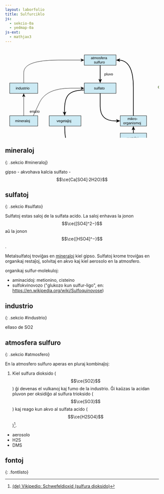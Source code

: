 ```yaml
---
layout: laborfolio
title: Sulfurciklo
js:
  - sekcio-0a
  - yedmap-0a
js-ext:
  - mathjax3
---
```



<!--
https://en.wikipedia.org/wiki/Sulfur_cycle
https://de.wikipedia.org/wiki/Schwefelkreislauf
https://www.chemistryworld.com/features/the-secrets-of-the-sulfur-cycle/4015331.article
https://www.spektrum.de/lexikon/biologie-kompakt/schwefelkreislauf/10538
https://www.spektrum.de/lexikon/biologie/schwefelkreislauf/60195
https://www.spektrum.de/lexikon/geographie/schwefelkreislauf/7098
https://www.spektrum.de/lexikon/geowissenschaften/schwefelkreislauf/14560
-->


<script>

// ni ekstraktis el la origina fosforciklo-detala.graphml 
// per relo-biokemio/pro/trf/graphml2model.pl
const eĝoj = {
  "e0": ["n0", "n1" ],
  "e1": ["n1", "n2" ],
  "e2": ["n2", "n3" ],
  "e3": ["n3", "n4" ],
  "e4": ["n11", "n1" ],
  "e5": ["n5", "n0" ],
  "e6": ["n1", "n5" ],
  "e7": ["n12", "n0" ],
  "e8": ["n11", "n12" ],
  "e9": ["n4", "n5" ]
}

const rondvojo = [
  '#mineraloj',
  '#sulfato',
  '#mikroorganismoj',
  '#atmosfero',
  '#sulfato',
  '#mineraloj',
  '#industrio',
  '#atmosfero'
]

function je_stacio(celo,node) {
  if (celo[0] == '#') {
    // fermu ĉiujn malfermitajn sekciojn sed malfermu la celitan...
    Sekcio.malfermu(celo.substring(1),true);
  }
}

function al_sekcio(celo) {
  location.href = celo;
  // normale jam devas esti malfermita, sed eble tamen (re)fermita
  Sekcio.malfermu(celo.substring(1));
}

function movo_lau(egho,pado) {  
  let x = 30; //3s
  function dormu(ms) {
     return new Promise(resolve => setTimeout(resolve, ms));
  }  
  function movu() {
    if (x>0) {
      x--;
      pado.setAttribute("stroke-dashoffset",x);
      dormu(100).then(movu);
    } else {
        pado.classList.remove('mova');
    }
  };

  pado.classList.add('mova');
  movu();
}


let yedmap;

window.onload = () => {
  Sekcio.aranĝo();

  const yedSvg = document.querySelector("#y\\.node\\.0").closest("svg");
  yedmap = new YedMap(yedSvg,eĝoj,je_stacio,al_sekcio,movo_lau);
  yedmap.preparu("#mineraloj",rondvojo);
}
</script>

<style>
  .nuna {
    font-weight: bold;
    stroke-width: 2;
    stroke: #C44;
    stroke-dasharray: 3,2;
  }
  .nuna rect {

    fill: cornflowerblue;
  }
  .vm_nuna {
    stroke-width: 2;
    stroke: #C44;
    font-weight: bold;
  }
  .mova {
    stroke-dasharray: 3,3;
  }
</style>

<svg xmlns="http://www.w3.org/2000/svg" xmlns:xlink="http://www.w3.org/1999/xlink" fill-opacity="1" color-rendering="auto" color-interpolation="auto" text-rendering="auto" stroke="black" stroke-linecap="square" width="642" stroke-miterlimit="10" shape-rendering="auto" stroke-opacity="1" fill="black" stroke-dasharray="none" font-weight="normal" stroke-width="1" height="373" font-family="'Dialog'" font-style="normal" stroke-linejoin="miter" font-size="12px" stroke-dashoffset="0" image-rendering="auto">
  <!--Generated by ySVG 2.5-->
  <defs id="genericDefs"/>
  <g>
    <defs id="defs1">
      <clipPath clipPathUnits="userSpaceOnUse" id="clipPath1">
        <path d="M0 0 L642 0 L642 373 L0 373 L0 0 Z"/>
      </clipPath>
    </defs>
    <g id="y.node.0">
      <a target="_blank" xlink:type="simple" xlink:href="#atmosfero" xlink:show="new">
        <g fill="rgb(204,234,244)" text-rendering="geometricPrecision" shape-rendering="geometricPrecision" transform="matrix(1,0,0,1,133,22)" stroke="rgb(204,234,244)">
          <rect x="126.6" width="104" height="33.84" y="-0" stroke="none"/>
        </g>
        <g text-rendering="geometricPrecision" stroke-miterlimit="1.45" shape-rendering="geometricPrecision" transform="matrix(1,0,0,1,133,22)" stroke-linecap="butt">
          <rect fill="none" x="126.6" width="104" height="33.84" y="-0"/>
        </g>
        <g>
          <g text-rendering="geometricPrecision" stroke-miterlimit="1.45" shape-rendering="geometricPrecision" font-family="sans-serif" transform="matrix(1,0,0,1,133,22)" stroke-linecap="butt">
            <text x="147.9818" xml:space="preserve" y="14.0899" stroke="none">atmosfera</text>
            <text x="157.9516" xml:space="preserve" y="28.0587" stroke="none">sulfuro</text>
          </g>
        </g>
      </a>
    </g>
    <g id="y.node.1">
      <a target="_blank" xlink:type="simple" xlink:href="#sulfato" xlink:show="new">
        <g fill="rgb(204,234,244)" text-rendering="geometricPrecision" shape-rendering="geometricPrecision" transform="matrix(1,0,0,1,133,22)" stroke="rgb(204,234,244)">
          <rect x="126.6" width="104" height="33.84" y="92" stroke="none"/>
        </g>
        <g text-rendering="geometricPrecision" stroke-miterlimit="1.45" shape-rendering="geometricPrecision" transform="matrix(1,0,0,1,133,22)" stroke-linecap="butt">
          <rect fill="none" x="126.6" width="104" height="33.84" y="92"/>
        </g>
        <g>
          <g text-rendering="geometricPrecision" stroke-miterlimit="1.45" shape-rendering="geometricPrecision" font-family="sans-serif" transform="matrix(1,0,0,1,133,22)" stroke-linecap="butt">
            <text x="158.1918" xml:space="preserve" y="113.0743" stroke="none">sulfato</text>
          </g>
        </g>
      </a>
    </g>
    <g id="y.node.2">
      <a target="_blank" xlink:type="simple" xlink:href="#plantoj" xlink:show="new">
        <g fill="rgb(204,234,244)" text-rendering="geometricPrecision" shape-rendering="geometricPrecision" transform="matrix(1,0,0,1,133,22)" stroke="rgb(204,234,244)">
          <rect x="11.64" width="104" height="33.84" y="198.96" stroke="none"/>
        </g>
        <g text-rendering="geometricPrecision" stroke-miterlimit="1.45" shape-rendering="geometricPrecision" transform="matrix(1,0,0,1,133,22)" stroke-linecap="butt">
          <rect fill="none" x="11.64" width="104" height="33.84" y="198.96"/>
        </g>
        <g>
          <g text-rendering="geometricPrecision" stroke-miterlimit="1.45" shape-rendering="geometricPrecision" font-family="sans-serif" transform="matrix(1,0,0,1,133,22)" stroke-linecap="butt">
            <text x="35.8636" xml:space="preserve" y="220.0343" stroke="none">vegetaĵoj</text>
          </g>
        </g>
      </a>
    </g>
    <g id="y.node.3">
      <a target="_blank" xlink:type="simple" xlink:href="#bestoj" xlink:show="new">
        <g fill="rgb(204,234,244)" text-rendering="geometricPrecision" shape-rendering="geometricPrecision" transform="matrix(1,0,0,1,133,22)" stroke="rgb(204,234,244)">
          <rect x="126.6" width="104" height="30" y="305.92" stroke="none"/>
        </g>
        <g text-rendering="geometricPrecision" stroke-miterlimit="1.45" shape-rendering="geometricPrecision" transform="matrix(1,0,0,1,133,22)" stroke-linecap="butt">
          <rect fill="none" x="126.6" width="104" height="30" y="305.92"/>
        </g>
        <g>
          <g text-rendering="geometricPrecision" stroke-miterlimit="1.45" shape-rendering="geometricPrecision" font-family="sans-serif" transform="matrix(1,0,0,1,133,22)" stroke-linecap="butt">
            <text x="160.2836" xml:space="preserve" y="325.0743" stroke="none">bestoj</text>
          </g>
        </g>
      </a>
    </g>
    <g id="y.node.4">
      <a target="_blank" xlink:type="simple" xlink:href="#restoj" xlink:show="new">
        <g fill="rgb(204,234,244)" text-rendering="geometricPrecision" shape-rendering="geometricPrecision" transform="matrix(1,0,0,1,133,22)" stroke="rgb(204,234,244)">
          <rect x="244.36" width="86.2" height="33.84" y="255.96" stroke="none"/>
        </g>
        <g text-rendering="geometricPrecision" stroke-miterlimit="1.45" shape-rendering="geometricPrecision" transform="matrix(1,0,0,1,133,22)" stroke-linecap="butt">
          <rect fill="none" x="244.36" width="86.2" height="33.84" y="255.96"/>
        </g>
        <g>
          <g text-rendering="geometricPrecision" stroke-miterlimit="1.45" shape-rendering="geometricPrecision" font-family="sans-serif" transform="matrix(1,0,0,1,133,22)" stroke-linecap="butt">
            <text x="265.1416" xml:space="preserve" y="277.0343" stroke="none">restaĵoj</text>
          </g>
        </g>
      </a>
    </g>
    <g id="y.node.5">
      <a target="_blank" xlink:type="simple" xlink:href="#mikroorganismoj" xlink:show="new">
        <g fill="rgb(204,234,244)" text-rendering="geometricPrecision" shape-rendering="geometricPrecision" transform="matrix(1,0,0,1,133,22)" stroke="rgb(204,234,244)">
          <rect x="244.36" width="86.2" height="33.84" y="198.96" stroke="none"/>
        </g>
        <g text-rendering="geometricPrecision" stroke-miterlimit="1.45" shape-rendering="geometricPrecision" transform="matrix(1,0,0,1,133,22)" stroke-linecap="butt">
          <rect fill="none" x="244.36" width="86.2" height="33.84" y="198.96"/>
        </g>
        <g>
          <g text-rendering="geometricPrecision" stroke-miterlimit="1.45" shape-rendering="geometricPrecision" font-family="sans-serif" transform="matrix(1,0,0,1,133,22)" stroke-linecap="butt">
            <text x="268.1709" xml:space="preserve" y="213.0499" stroke="none">mikro-</text>
            <text x="254.0586" xml:space="preserve" y="227.0187" stroke="none">organismoj</text>
          </g>
        </g>
      </a>
    </g>
    <g id="y.node.6">
      <g fill="rgb(153,51,0)" text-rendering="geometricPrecision" shape-rendering="geometricPrecision" transform="matrix(1,0,0,1,133,22)" stroke="rgb(153,51,0)">
        <path d="M427.2 335.92 L429.7 -6.5 L434.7 -6.5 L437.2 335.92 Z" stroke="none" fill-rule="evenodd"/>
      </g>
      <g text-rendering="geometricPrecision" stroke-miterlimit="1.45" shape-rendering="geometricPrecision" transform="matrix(1,0,0,1,133,22)" stroke-linecap="butt">
        <path fill="none" d="M427.2 335.92 L429.7 -6.5 L434.7 -6.5 L437.2 335.92 Z" fill-rule="evenodd"/>
      </g>
      <g/>
    </g>
    <g id="y.node.7">
      <a target="_blank" xlink:type="simple" xlink:href="#nun" xlink:show="new">
        <g fill="rgb(153,204,0)" text-rendering="geometricPrecision" shape-rendering="geometricPrecision" transform="matrix(1,0,0,1,133,22)" stroke="rgb(153,204,0)">
          <rect x="383.2" y="-0" width="104" rx="4" ry="4" height="43.5" stroke="none"/>
        </g>
        <g text-rendering="geometricPrecision" stroke-miterlimit="1.45" shape-rendering="geometricPrecision" transform="matrix(1,0,0,1,133,22)" stroke-linecap="butt">
          <rect x="383.2" y="-0" fill="none" width="104" rx="4" ry="4" height="43.5"/>
        </g>
        <g>
          <g text-rendering="geometricPrecision" stroke-miterlimit="1.45" shape-rendering="geometricPrecision" font-family="sans-serif" transform="matrix(1,0,0,1,133,22)" stroke-linecap="butt">
            <text x="407.0457" xml:space="preserve" y="25.9043" stroke="none">mineraloj</text>
          </g>
        </g>
      </a>
    </g>
    <g id="y.node.8">
      <a target="_blank" xlink:type="simple" xlink:href="#dekstren" xlink:show="new">
        <g fill="rgb(204,255,153)" text-rendering="geometricPrecision" shape-rendering="geometricPrecision" transform="matrix(1,0,0,1,133,22)" stroke="rgb(204,255,153)">
          <path d="M383.2 49.13 L482.2 49.13 L493.2 66.05 L482.2 82.97 L383.2 82.97 L394.2 66.05 Z" stroke="none" fill-rule="evenodd"/>
        </g>
        <g text-rendering="geometricPrecision" stroke-miterlimit="1.45" shape-rendering="geometricPrecision" transform="matrix(1,0,0,1,133,22)" stroke-linecap="butt">
          <path fill="none" d="M383.2 49.13 L482.2 49.13 L493.2 66.05 L482.2 82.97 L383.2 82.97 L394.2 66.05 Z" fill-rule="evenodd"/>
        </g>
        <g>
          <g text-rendering="geometricPrecision" stroke-miterlimit="1.45" shape-rendering="geometricPrecision" font-family="sans-serif" transform="matrix(1,0,0,1,133,22)" stroke-linecap="butt">
            <text x="417.7918" xml:space="preserve" y="70.2043" stroke="none">sulfato</text>
          </g>
        </g>
      </a>
    </g>
    <g id="y.node.9">
      <a target="_blank" xlink:type="simple" xlink:href="#maldekstren" xlink:show="new">
        <g fill="rgb(204,255,153)" text-rendering="geometricPrecision" shape-rendering="geometricPrecision" transform="matrix(1,0,0,1,133,22)" stroke="rgb(204,255,153)">
          <path d="M379.2 88.6 L478.2 88.6 L467.2 105.52 L478.2 122.44 L379.2 122.44 L368.2 105.52 Z" stroke="none" fill-rule="evenodd"/>
        </g>
        <g text-rendering="geometricPrecision" stroke-miterlimit="1.45" shape-rendering="geometricPrecision" transform="matrix(1,0,0,1,133,22)" stroke-linecap="butt">
          <path fill="none" d="M379.2 88.6 L478.2 88.6 L467.2 105.52 L478.2 122.44 L379.2 122.44 L368.2 105.52 Z" fill-rule="evenodd"/>
        </g>
        <g>
          <g text-rendering="geometricPrecision" stroke-miterlimit="1.45" shape-rendering="geometricPrecision" font-family="sans-serif" transform="matrix(1,0,0,1,133,22)" stroke-linecap="butt">
            <text x="396.8358" xml:space="preserve" y="109.6743" stroke="none">industrio</text>
          </g>
        </g>
      </a>
    </g>
    <g id="y.node.10">
      <a target="_blank" xlink:type="simple" xlink:href="#rondvojo" xlink:show="new">
        <g fill="rgb(153,204,0)" text-rendering="geometricPrecision" shape-rendering="geometricPrecision" transform="matrix(1,0,0,1,133,22)" stroke="rgb(153,204,0)">
          <path d="M373.2 147.7167 L385.2 130.7966 L481.2 130.7966 L493.2 147.7167 L481.2 164.6367 L385.2 164.6367 Z" stroke="none" fill-rule="evenodd"/>
        </g>
        <g text-rendering="geometricPrecision" stroke-miterlimit="1.45" shape-rendering="geometricPrecision" transform="matrix(1,0,0,1,133,22)" stroke-linecap="butt">
          <path fill="none" d="M373.2 147.7167 L385.2 130.7966 L481.2 130.7966 L493.2 147.7167 L481.2 164.6367 L385.2 164.6367 Z" fill-rule="evenodd"/>
        </g>
        <g/>
        <g>
          <g text-rendering="geometricPrecision" stroke-miterlimit="1.45" shape-rendering="geometricPrecision" font-family="sans-serif" transform="matrix(1,0,0,1,133,22)" stroke-linecap="butt">
            <text x="412.4783" xml:space="preserve" y="144.8866" stroke="none">fosfato</text>
            <text x="402.2098" xml:space="preserve" y="158.8553" stroke="none">(rondvojo)</text>
          </g>
        </g>
      </a>
    </g>
    <g id="y.node.11">
      <a target="_blank" xlink:type="simple" xlink:href="#mineraloj" xlink:show="new">
        <g fill="rgb(204,234,244)" text-rendering="geometricPrecision" shape-rendering="geometricPrecision" transform="matrix(1,0,0,1,133,22)" stroke="rgb(204,234,244)">
          <rect x="-118" width="92" height="33.84" y="198.96" stroke="none"/>
        </g>
        <g text-rendering="geometricPrecision" stroke-miterlimit="1.45" shape-rendering="geometricPrecision" transform="matrix(1,0,0,1,133,22)" stroke-linecap="butt">
          <rect fill="none" x="-118" width="92" height="33.84" y="198.96"/>
        </g>
        <g>
          <g text-rendering="geometricPrecision" stroke-miterlimit="1.45" shape-rendering="geometricPrecision" font-family="sans-serif" transform="matrix(1,0,0,1,133,22)" stroke-linecap="butt">
            <text x="-100.1543" xml:space="preserve" y="220.0343" stroke="none">mineraloj</text>
          </g>
        </g>
      </a>
    </g>
    <g id="y.node.12">
      <a target="_blank" xlink:type="simple" xlink:href="#industrio" xlink:show="new">
        <g fill="rgb(204,234,244)" text-rendering="geometricPrecision" shape-rendering="geometricPrecision" transform="matrix(1,0,0,1,133,22)" stroke="rgb(204,234,244)">
          <rect x="-118" width="92" height="33.84" y="92" stroke="none"/>
        </g>
        <g text-rendering="geometricPrecision" stroke-miterlimit="1.45" shape-rendering="geometricPrecision" transform="matrix(1,0,0,1,133,22)" stroke-linecap="butt">
          <rect fill="none" x="-118" width="92" height="33.84" y="92"/>
        </g>
        <g>
          <g text-rendering="geometricPrecision" stroke-miterlimit="1.45" shape-rendering="geometricPrecision" font-family="sans-serif" transform="matrix(1,0,0,1,133,22)" stroke-linecap="butt">
            <text x="-98.3643" xml:space="preserve" y="113.0743" stroke="none">industrio</text>
          </g>
        </g>
      </a>
    </g>
    <g id="y.edge.0">
      <g text-rendering="geometricPrecision" stroke-miterlimit="1.45" stroke-width="2" shape-rendering="geometricPrecision" transform="matrix(1,0,0,1,133,22)" stroke-linecap="butt">
        <path fill="none" d="M178.6 33.84 L178.6 83"/>
        <path d="M178.6 92 L184.225 78.5 L178.6 81.875 L172.975 78.5 Z" stroke="none"/>
      </g>
      <g>
        <g text-rendering="geometricPrecision" stroke-miterlimit="1.45" shape-rendering="geometricPrecision" font-family="sans-serif" transform="matrix(1,0,0,1,133,22)" stroke-linecap="butt">
          <text x="192.1" xml:space="preserve" y="67.0743" stroke="none">pluvo</text>
        </g>
      </g>
    </g>
    <g id="y.edge.1">
      <g text-rendering="geometricPrecision" stroke-miterlimit="1.45" stroke-width="2" shape-rendering="geometricPrecision" transform="matrix(1,0,0,1,133,22)" stroke-linecap="butt">
        <path fill="none" d="M126.6083 114.783 L125.0741 114.8148 L117.3048 115.2242 L109.8438 115.9375 L102.7525 117.0153 L96.0926 118.5185 L89.9258 120.5078 L84.3137 123.044 L79.3179 126.1878 L75 130 L71.4012 134.5211 L68.4803 139.7106 L66.1758 145.5078 L64.4259 151.8519 L63.1691 158.682 L62.3438 165.9375 L61.8882 173.5576 L61.7407 181.4815 L61.8398 189.6484 L61.8505 189.9629 L61.8553 190.0628"/>
        <path d="M62.1735 199.0572 L67.3177 185.3668 L61.8156 188.9385 L56.0748 185.7645 Z" stroke="none"/>
      </g>
    </g>
    <g id="y.edge.2">
      <g text-rendering="geometricPrecision" stroke-miterlimit="1.45" stroke-width="2" shape-rendering="geometricPrecision" transform="matrix(1,0,0,1,133,22)" stroke-linecap="butt">
        <path fill="none" d="M62.5462 232.7999 L62.5039 240.0586 L62.6667 248.1481 L63.1107 256.012 L63.9062 263.5938 L65.1237 270.8369 L66.8333 277.6852 L69.1055 284.082 L72.0104 289.9711 L75.6185 295.2959 L80 300 L85.2018 304.0459 L91.1771 307.4711 L97.8555 310.332 L105.1667 312.6852 L113.0404 314.5869 L117.6927 315.4249 L117.7918 315.4381"/>
        <path d="M126.6885 316.7979 L114.1934 309.1977 L116.6797 315.2681 L112.4936 320.3186 Z" stroke="none"/>
      </g>
    </g>
    <g id="y.edge.3">
      <g text-rendering="geometricPrecision" stroke-miterlimit="1.45" stroke-width="2" shape-rendering="geometricPrecision" transform="matrix(1,0,0,1,133,22)" stroke-linecap="butt">
        <path fill="none" d="M230.575 324.2829 L235.8438 324.5 L244.3127 324.618 L252.2407 324.4445 L259.5508 323.9375 L266.1655 323.0555 L272.0077 321.757 L277 320 L281.091 317.757 L284.3322 315.0555 L286.8008 311.9375 L288.5741 308.4445 L289.7293 304.618 L290.3438 300.5 L290.4022 298.8074 L290.3954 298.7077"/>
        <path d="M290.0556 289.7141 L284.9442 303.4168 L290.4378 299.8318 L296.1862 302.9921 Z" stroke="none"/>
      </g>
    </g>
    <g id="y.edge.6">
      <g text-rendering="geometricPrecision" stroke-miterlimit="1.45" stroke-width="2" shape-rendering="geometricPrecision" transform="matrix(1,0,0,1,133,22)" stroke-linecap="butt">
        <path fill="none" d="M178.6 125.8388 L178.6 167.748 L179.3654 179.0289 L181.6617 188.8058 L183.3839 193.1301 L185.4888 197.0784 L187.9764 200.6507 L190.8468 203.847 L194.0998 206.6672 L197.7355 209.1114 L206.1552 212.8717 L216.1057 215.1279 L227.587 215.88 L235.3386 215.88"/>
        <path d="M244.3386 215.88 L230.8386 210.255 L234.2136 215.88 L230.8386 221.505 Z" stroke="none"/>
      </g>
    </g>
    <g id="y.edge.9">
      <g text-rendering="geometricPrecision" stroke-miterlimit="1.45" stroke-width="2" shape-rendering="geometricPrecision" transform="matrix(1,0,0,1,133,22)" stroke-linecap="butt">
        <path fill="none" d="M287.46 255.96 L287.46 241.8"/>
        <path d="M287.46 232.8 L281.835 246.3 L287.46 242.925 L293.085 246.3 Z" stroke="none"/>
      </g>
    </g>
    <g id="y.edge.5">
      <g text-rendering="geometricPrecision" stroke-miterlimit="1.45" stroke-width="2" shape-rendering="geometricPrecision" transform="matrix(1,0,0,1,133,22)" stroke-linecap="butt">
        <path fill="none" d="M287.46 198.9689 L287.46 106.452 L286.6946 85.4679 L284.3983 67.2817 L282.6761 59.2379 L280.5712 51.8934 L278.0836 45.2485 L275.2133 39.303 L271.9602 34.057 L268.3244 29.5104 L264.306 25.6634 L259.9048 22.5157 L255.1209 20.0676 L249.9543 18.3189 L244.405 17.2697 L239.6086 16.9869 L239.5086 16.9869"/>
        <path d="M230.5088 16.9192 L243.9661 22.6456 L240.6335 16.9954 L244.0508 11.396 Z" stroke="none"/>
      </g>
    </g>
    <g id="y.edge.4">
      <g text-rendering="geometricPrecision" stroke-miterlimit="1.45" shape-rendering="geometricPrecision" transform="matrix(1,0,0,1,133,22)" stroke-linecap="butt">
        <path fill="none" d="M-40.7356 198.9324 L-20.5 156.3109 L-17.465 150.5722 L-13.9848 145.2037 L-10.0596 140.2054 L-5.6894 135.5774 L-0.874 131.3196 L4.3864 127.4321 L10.0919 123.9148 L16.2425 120.7677 L22.8382 117.9909 L29.8789 115.5843 L45.2956 111.8819 L62.4927 109.6605 L81.47 108.92 L118.5729 108.92"/>
        <path d="M126.5729 108.92 L114.5729 103.92 L117.5729 108.92 L114.5729 113.92 Z" stroke="none"/>
      </g>
      <g>
        <g text-rendering="geometricPrecision" stroke-miterlimit="1.45" shape-rendering="geometricPrecision" font-family="sans-serif" transform="matrix(1,0,0,1,133,22)" stroke-linecap="butt">
          <text x="-52.4257" xml:space="preserve" y="189.1299" stroke="none">erozio</text>
        </g>
      </g>
    </g>
    <g id="y.edge.8">
      <g text-rendering="geometricPrecision" stroke-miterlimit="1.45" shape-rendering="geometricPrecision" transform="matrix(1,0,0,1,133,22)" stroke-linecap="butt">
        <path fill="none" d="M-72 198.96 L-72 133.84"/>
        <path d="M-72 125.84 L-77 137.84 L-72 134.84 L-67 137.84 Z" stroke="none"/>
      </g>
    </g>
    <g id="y.edge.7">
      <g text-rendering="geometricPrecision" stroke-miterlimit="1.45" shape-rendering="geometricPrecision" transform="matrix(1,0,0,1,133,22)" stroke-linecap="butt">
        <path fill="none" d="M-72 91.971 L-72 58.32 L-71.5595 53.3067 L-70.238 48.6169 L-68.0354 44.2505 L-64.9519 40.2075 L-60.9873 36.488 L-56.1417 33.0919 L-50.4151 30.0192 L-43.8075 27.27 L-36.3189 24.8442 L-27.9492 22.7419 L-8.5669 19.5075 L14.3395 17.5669 L40.77 16.92 L118.6109 16.92"/>
        <path d="M126.6109 16.92 L114.6109 11.92 L117.6109 16.92 L114.6109 21.92 Z" stroke="none"/>
      </g>
    </g>
  </g>
</svg>

## mineraloj
{: .sekcio #mineraloj}

gipso - akvohava kalcia sulfato - $$\ce{Ca[SO4]·2H2O}$$

## sulfatoj
{: .sekcio #sulfato}

Sulfatoj estas saloj de la sulfata acido. La saloj enhavas la jonon 
$$\ce{[SO4]^2−}$$ aŭ la jonon $$\ce{[HSO4]^−}$$.

Metalsulfatoj troviĝas en [mineraloj](#mineraloj) kiel gipso. Sulfatoj krome troviĝas en organikaj restaĵoj, solvitaj en akvo kaj kiel aerosolo en la atmosfero.

organikaj sulfur-molekuloj:

- aminacidoj: metionino, cisteino
- sulfokvinovozo ("glukozo kun sulfur-ligo", en: https://en.wikipedia.org/wiki/Sulfoquinovose)

## industrio
{: .sekcio #industrio}

ellaso de SO2

## atmosfera sulfuro
{: .sekcio #atmosfero}

<!-- https://de.wikipedia.org/wiki/Dimethylsulfoniumpropionat -->

En la atmosfero sulfuro aperas en pluraj kombinaĵoj:

1. Kiel sulfura dioksido ($$\ce{SO2}$$) ĝi devenas el vulkanoj kaj fumo de la industrio. 
Ĝi kaŭzas la acidan pluvon per oksidiĝo al sulfura trioksido ($$\ce{SO3}$$) kaj reago 
kun akvo al sulfata acido ($$\ce{H2SO4}$$)[^W1].


- aerosolo
- H2S
- DMS

## fontoj
{: .fontlisto}

[^W1]: [(de) Vikipedio: Schwefeldioxid (sulfura dioksido)](https://de.wikipedia.org/wiki/Schwefeldioxid)

